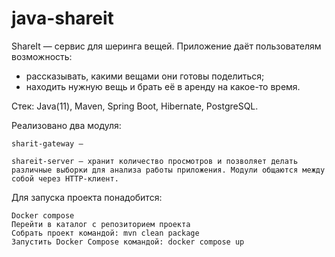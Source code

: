 # java-shareit
 
ShareIt — сервис для шеринга вещей. Приложение даёт пользователям возможность:
 - рассказывать, какими вещами они готовы поделиться; 
 - находить нужную вещь и брать её в аренду на какое-то время.

Стек: Java(11), Maven, Spring Boot, Hibernate, PostgreSQL.

Реализовано два модуля:

    sharit-gateway — 

    shareit-server — хранит количество просмотров и позволяет делать различные выборки для анализа работы приложения. Модули общаются между собой через HTTP-клиент.

Для запуска проекта понадобится:

    Docker compose
    Перейти в каталог с репозиторием проекта
    Собрать проект командой: mvn clean package
    Запустить Docker Compose командой: docker compose up
